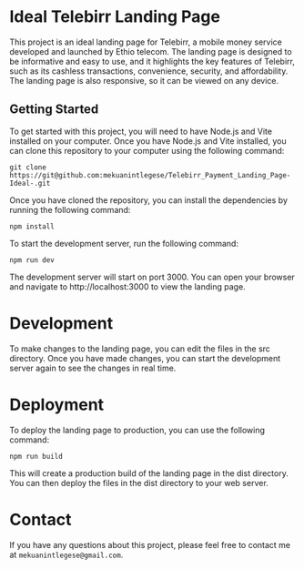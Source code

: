 # Ideal Telebirr Landing Page

This project is an ideal landing page for Telebirr, a mobile money service developed and launched by Ethio telecom. The landing page is designed to be informative and easy to use, and it highlights the key features of Telebirr, such as its cashless transactions, convenience, security, and affordability. The landing page is also responsive, so it can be viewed on any device.

## Getting Started

To get started with this project, you will need to have Node.js and Vite installed on your computer. Once you have Node.js and Vite installed, you can clone this repository to your computer using the following command:

`git clone https://git@github.com:mekuanintlegese/Telebirr_Payment_Landing_Page-Ideal-.git`

Once you have cloned the repository, you can install the dependencies by running the following command:

`npm install`

To start the development server, run the following command:

`npm run dev`

The development server will start on port 3000. You can open your browser and navigate to http://localhost:3000 to view the landing page.

# Development

To make changes to the landing page, you can edit the files in the src directory. Once you have made changes, you can start the development server again to see the changes in real time.

# Deployment

To deploy the landing page to production, you can use the following command:

`npm run build`

This will create a production build of the landing page in the dist directory. You can then deploy the files in the dist directory to your web server.

# Contact

If you have any questions about this project, please feel free to contact me at `mekuanintlegese@gmail.com`.
